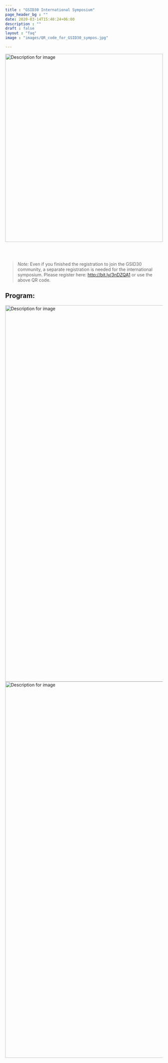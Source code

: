 ```yaml
---
title : "GSID30 International Symposium"
page_header_bg : ""
date: 2020-03-14T15:40:24+06:00
description : ""
draft : false
layout : "faq"
image : "images/QR_code_for_GSID30_sympos.jpg"

---
```



<img src="https://monosnap.com/image/QanHIbJTg5L3tWRnsNQGRp9tVSvcvi" alt="Description for image" width="100%" height="600">


<br><br>

> _Note:_ Even if you finished the registration to join the GSID30 community, a separate registration is needed for the international symposium.  Please register here: <http://bit.ly/3nDZQA1> or use the above QR code.

## Program:

<img src="https://monosnap.com/image/bMgfuk8zLH8Cgmq8NHvP9Px0PVtASP.png" alt="Description for image" width="700" height="1200">
<img src="https://monosnap.com/image/b0DdjGlwgkvWaRmqCqOVyajQEPvi2Z.png" alt="Description for image" width="700" height="1200">

